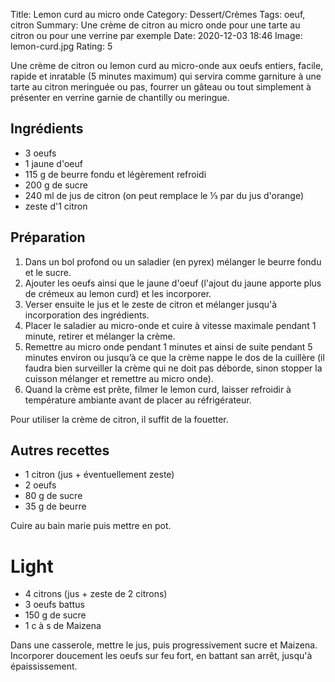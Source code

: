 Title: Lemon curd au micro onde
Category: Dessert/Crèmes
Tags: oeuf, citron
Summary: Une crème de citron au micro onde pour une tarte au citron ou pour une verrine par exemple
Date:  2020-12-03 18:46
Image: lemon-curd.jpg
Rating: 5

Une crème de citron ou lemon curd au micro-onde aux oeufs entiers, facile, rapide et inratable (5 minutes maximum) qui servira comme garniture à une tarte au citron meringuée ou pas, fourrer un gâteau ou tout simplement à présenter en verrine garnie de chantilly ou meringue.

## Ingrédients
- 3 oeufs
- 1 jaune d'oeuf
- 115 g de beurre fondu et légèrement refroidi
- 200 g de sucre
- 240 ml de jus de citron (on peut remplace le ⅓ par du jus d'orange)
- zeste d'1 citron

## Préparation
1. Dans un bol profond ou un saladier (en pyrex) mélanger le beurre fondu et le sucre.
2. Ajouter les oeufs ainsi que le jaune d'oeuf (l'ajout du jaune apporte plus de crémeux au lemon curd) et les incorporer.
3. Verser ensuite le jus et le zeste de citron et mélanger jusqu'à incorporation des ingrédients.
4. Placer le saladier au micro-onde et cuire à vitesse maximale pendant 1 minute, retirer et mélanger la crème.
5. Remettre au micro onde pendant 1 minutes et ainsi de suite pendant 5 minutes environ ou jusqu’à ce que la crème nappe le dos de la cuillère (il faudra bien surveiller la crème qui ne doit pas déborde, sinon stopper la cuisson mélanger et remettre au micro onde).
6. Quand la crème est prête, filmer le lemon curd, laisser refroidir à température ambiante avant de placer au réfrigérateur.

Pour utiliser la crème de citron, il suffit de la fouetter.

## Autres recettes

- 1 citron (jus + éventuellement zeste)
- 2 oeufs
- 80 g de sucre
- 35 g de beurre

Cuire au bain marie puis mettre en pot.

# Light

- 4 citrons (jus + zeste de 2 citrons)
- 3 oeufs battus
- 150 g de sucre
- 1 c à s de Maizena

Dans une casserole, mettre le jus, puis progressivement sucre et Maizena. Incorporer doucement les oeufs sur feu fort, en battant san arrêt, jusqu'à épaississement.